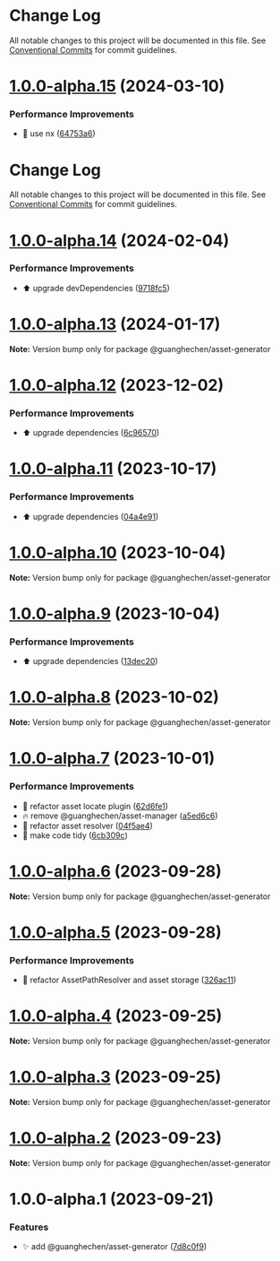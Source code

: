 # Change Log

All notable changes to this project will be documented in this file. See
[Conventional Commits](https://conventionalcommits.org) for commit guidelines.

# [1.0.0-alpha.15](https://github.com/guanghechen/asset/compare/@guanghechen/asset-generator@1.0.0-alpha.14...@guanghechen/asset-generator@1.0.0-alpha.15) (2024-03-10)

### Performance Improvements

- 🔧 use nx
  ([64753a6](https://github.com/guanghechen/asset/commit/64753a60c157bf65a8d4ef6af26933c7ad4637e9))

# Change Log

All notable changes to this project will be documented in this file. See
[Conventional Commits](https://conventionalcommits.org) for commit guidelines.

# [1.0.0-alpha.14](https://github.com/guanghechen/asset/compare/@guanghechen/asset-generator@1.0.0-alpha.13...@guanghechen/asset-generator@1.0.0-alpha.14) (2024-02-04)

### Performance Improvements

- ⬆️ upgrade devDependencies
  ([9718fc5](https://github.com/guanghechen/asset/commit/9718fc5f05870cf63df0e09d98da4754929e4505))

# [1.0.0-alpha.13](https://github.com/guanghechen/asset/compare/@guanghechen/asset-generator@1.0.0-alpha.12...@guanghechen/asset-generator@1.0.0-alpha.13) (2024-01-17)

**Note:** Version bump only for package @guanghechen/asset-generator

# [1.0.0-alpha.12](https://github.com/guanghechen/asset/compare/@guanghechen/asset-generator@1.0.0-alpha.11...@guanghechen/asset-generator@1.0.0-alpha.12) (2023-12-02)

### Performance Improvements

- ⬆️ upgrade dependencies
  ([6c96570](https://github.com/guanghechen/asset/commit/6c965702dbec890a87df2db4ab8399c6a769df6d))

# [1.0.0-alpha.11](https://github.com/guanghechen/asset/compare/@guanghechen/asset-generator@1.0.0-alpha.10...@guanghechen/asset-generator@1.0.0-alpha.11) (2023-10-17)

### Performance Improvements

- ⬆️ upgrade dependencies
  ([04a4e91](https://github.com/guanghechen/asset/commit/04a4e918a9d2146126f56b6982e7f0fef1aa26f7))

# [1.0.0-alpha.10](https://github.com/guanghechen/asset/compare/@guanghechen/asset-generator@1.0.0-alpha.9...@guanghechen/asset-generator@1.0.0-alpha.10) (2023-10-04)

**Note:** Version bump only for package @guanghechen/asset-generator

# [1.0.0-alpha.9](https://github.com/guanghechen/asset/compare/@guanghechen/asset-generator@1.0.0-alpha.8...@guanghechen/asset-generator@1.0.0-alpha.9) (2023-10-04)

### Performance Improvements

- ⬆️ upgrade dependencies
  ([13dec20](https://github.com/guanghechen/asset/commit/13dec20e863b16c04585c448dfaa867d4c79d27d))

# [1.0.0-alpha.8](https://github.com/guanghechen/asset/compare/@guanghechen/asset-generator@1.0.0-alpha.7...@guanghechen/asset-generator@1.0.0-alpha.8) (2023-10-02)

**Note:** Version bump only for package @guanghechen/asset-generator

# [1.0.0-alpha.7](https://github.com/guanghechen/asset/compare/@guanghechen/asset-generator@1.0.0-alpha.6...@guanghechen/asset-generator@1.0.0-alpha.7) (2023-10-01)

### Performance Improvements

- :art: refactor asset locate plugin
  ([62d6fe1](https://github.com/guanghechen/asset/commit/62d6fe12c01c182216a599c3743978a1e65b17d6))
- :fire: remove @guanghechen/asset-manager
  ([a5ed6c6](https://github.com/guanghechen/asset/commit/a5ed6c67be6007c2fec1b1ba6fbea82a022d6e29))
- :art: refactor asset resolver
  ([04f5ae4](https://github.com/guanghechen/asset/commit/04f5ae4ce5fdcb0386619896ebf5cb1fcdfb8042))
- 🎨 make code tidy
  ([6cb309c](https://github.com/guanghechen/asset/commit/6cb309c64a365a5930f19249aab1b202d17c3f06))

# [1.0.0-alpha.6](https://github.com/guanghechen/asset/compare/@guanghechen/asset-generator@1.0.0-alpha.5...@guanghechen/asset-generator@1.0.0-alpha.6) (2023-09-28)

**Note:** Version bump only for package @guanghechen/asset-generator

# [1.0.0-alpha.5](https://github.com/guanghechen/asset/compare/@guanghechen/asset-generator@1.0.0-alpha.4...@guanghechen/asset-generator@1.0.0-alpha.5) (2023-09-28)

### Performance Improvements

- :art: refactor AssetPathResolver and asset storage
  ([326ac11](https://github.com/guanghechen/asset/commit/326ac1126cef6fdc4b5074fae8356d9d664efd98))

# [1.0.0-alpha.4](https://github.com/guanghechen/asset/compare/@guanghechen/asset-generator@1.0.0-alpha.3...@guanghechen/asset-generator@1.0.0-alpha.4) (2023-09-25)

**Note:** Version bump only for package @guanghechen/asset-generator

# [1.0.0-alpha.3](https://github.com/guanghechen/asset/compare/@guanghechen/asset-generator@1.0.0-alpha.2...@guanghechen/asset-generator@1.0.0-alpha.3) (2023-09-25)

**Note:** Version bump only for package @guanghechen/asset-generator

# [1.0.0-alpha.2](https://github.com/guanghechen/asset/compare/@guanghechen/asset-generator@1.0.0-alpha.1...@guanghechen/asset-generator@1.0.0-alpha.2) (2023-09-23)

**Note:** Version bump only for package @guanghechen/asset-generator

# 1.0.0-alpha.1 (2023-09-21)

### Features

- ✨ add @guanghechen/asset-generator
  ([7d8c0f9](https://github.com/guanghechen/asset/commit/7d8c0f990bf40bf37eb38c5d7ac021c9903200ba))
